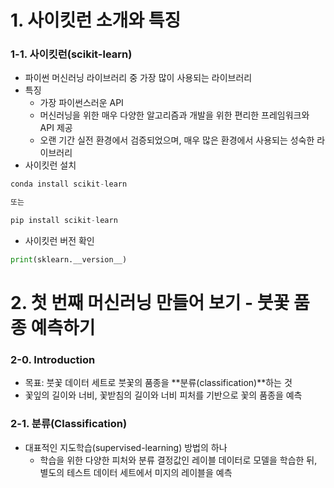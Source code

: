 # **1. 사이킷런 소개와 특징**
### **1-1. 사이킷런(scikit-learn)**
- 파이썬 머신러닝 라이브러리 중 가장 많이 사용되는 라이브러리
- 특징
  - 가장 파이썬스러운 API
  - 머신러닝을 위한 매우 다양한 알고리즘과 개발을 위한 편리한 프레임워크와 API 제공
  - 오랜 기간 실전 환경에서 검증되었으며, 매우 많은 환경에서 사용되는 성숙한 라이브러리
- 사이킷런 설치
```Python
conda install scikit-learn

또는 

pip install scikit-learn
```

- 사이킷런 버전 확인
```Python
print(sklearn.__version__)
```

# **2. 첫 번째 머신러닝 만들어 보기 - 붓꽃 품종 예측하기**
### **2-0. Introduction**
- 목표: 붓꽃 데이터 세트로 붓꽃의 품종을 **분류(classification)**하는 것
- 꽃잎의 길이와 너비, 꽃받침의 길이와 너비 피처를 기반으로 꽃의 품종을 예측

### **2-1. 분류(Classification)**
- 대표적인 지도학습(supervised-learning) 방법의 하나
  - 학습을 위한 다양한 피처와 분류 결정값인 레이블 데이터로 모델을 학습한 뒤, 별도의 테스트 데이터 세트에서 미지의 레이블을 예측 
